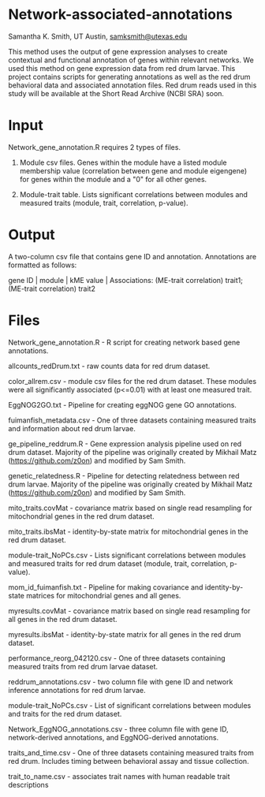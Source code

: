 # Network-associated-annotations
Samantha K. Smith, UT Austin, samksmith@utexas.edu

This method uses the output of gene expression analyses to create contextual and functional annotation of genes within relevant networks. We used this method on gene expression data from red drum larvae. This project contains scripts for generating annotations as well as the red drum behavioral data and associated annotation files. Red drum reads used in this study will be available at the Short Read Archive (NCBI SRA) soon.

# Input
Network_gene_annotation.R requires 2 types of files.
1. Module csv files. Genes within the module have a listed module membership value (correlation between gene and module eigengene) for genes within the module and a "0" for all other genes.

2. Module-trait table. Lists significant correlations between modules and measured traits (module, trait, correlation, p-value).

# Output
A two-column csv file that contains gene ID and annotation. Annotations are formatted as follows: 

   gene ID | module | kME value | Associations: (ME-trait correlation) trait1; (ME-trait correlation) trait2 

# Files
Network_gene_annotation.R - R script for creating network based gene annotations.

allcounts_redDrum.txt - raw counts data for red drum dataset.

color_allrem.csv - module csv files for the red drum dataset. These modules were all significantly associated (p<=0.01) with at least one measured trait.

EggNOG2GO.txt - Pipeline for creating eggNOG gene GO annotations.

fuimanfish_metadata.csv - One of three datasets containing measured traits and information about red drum larvae.

ge_pipeline_reddrum.R - Gene expression analysis pipeline used on red drum dataset. Majority of the pipeline was originally created by Mikhail Matz (https://github.com/z0on) and modified by Sam Smith.

genetic_relatedness.R - Pipeline for detecting relatedness between red drum larvae. Majority of the pipeline was originally created by Mikhail Matz (https://github.com/z0on) and modified by Sam Smith.

mito_traits.covMat - covariance matrix based on single read resampling for mitochondrial genes in the red drum dataset.

mito_traits.ibsMat - identity-by-state matrix for mitochondrial genes in the red drum dataset.

module-trait_NoPCs.csv - Lists significant correlations between modules and measured traits for red drum dataset (module, trait, correlation, p-value).

mom_id_fuimanfish.txt - Pipeline for making covariance and identity-by-state matrices for mitochondrial genes and all genes.

myresults.covMat - covariance matrix based on single read resampling for all genes in the red drum dataset.

myresults.ibsMat - identity-by-state matrix for all genes in the red drum dataset.

performance_reorg_042120.csv - One of three datasets containing measured traits from red drum larvae dataset.

reddrum_annotations.csv - two column file with gene ID and network inference annotations for red drum larvae.

module-trait_NoPCs.csv - List of significant correlations between modules and traits for the red drum dataset.

Network_EggNOG_annotations.csv - three column file with gene ID, network-derived annotations, and EggNOG-derived annotations.

traits_and_time.csv - One of three datasets containing measured traits from red drum. Includes timing between behavioral assay and tissue collection.

trait_to_name.csv - associates trait names with human readable trait descriptions
